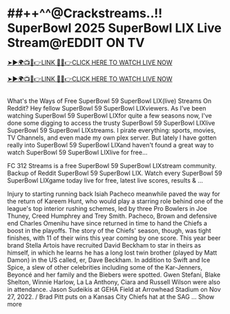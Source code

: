 <h1>##++^^@Crackstreams..!! SuperBowl 2025 SuperBowl LIX Live Stream@rEDDIT ON TV</h1>

[➤►🌍📺📱👉LINK 🔴✅👉CLICK HERE TO WATCH LIVE NOW](https://target500doller.blogspot.com/2025/02/super-bowl-2025-live.html)

[➤►🌍📺📱👉LINK 🔴✅👉CLICK HERE TO WATCH LIVE NOW](https://target500doller.blogspot.com/2025/02/super-bowl-2025-live.html)

<a href="https://target500doller.blogspot.com/2025/02/super-bowl-2025-live.html" rel="nofollow"><img src="https://camo.githubusercontent.com/6ab1fdaadc832f32234db17701344e52de375c9397cda86813bda02f7819ba79/68747470733a2f2f692e696d6775722e636f6d2f705a4671536f492e706e67" alt="" style="max-width: 100%;"></a>

What's the Ways of Free SuperBowl 59 SuperBowl LIX(live) Streams On Reddit? Hey fellow SuperBowl 59 SuperBowl LIXviewers. As I’ve been watching SuperBowl 59 SuperBowl LIXfor quite a few seasons now, I've done some digging to access the trusty SuperBowl 59 SuperBowl LIXlive SuperBowl 59 SuperBowl LIXstreams. I pirate everything: sports, movies, TV Channels, and even made my own plex server. But lately I have gotten really into SuperBowl 59 SuperBowl LIXand haven't found a great way to watch SuperBowl 59 SuperBowl LIXlive for free...

FC 312 Streams is a free SuperBowl 59 SuperBowl LIXstream community. Backup of Reddit SuperBowl 59 SuperBowl LIX. Watch every SuperBowl 59 SuperBowl LIXgame today live for free, latest live scores, results & ...

Injury to starting running back Isiah Pacheco meanwhile paved the way for the return of Kareem Hunt, who would play a starring role behind one of the league's top interior rushing schemes, led by three Pro Bowlers in Joe Thuney, Creed Humphrey and Trey Smith. Pacheco, Brown and defensive end Charles Omenihu have since returned in time to hand the Chiefs a boost in the playoffs. The story of the Chiefs' season, though, was tight finishes, with 11 of their wins this year coming by one score. This year beer brand Stella Artois have recruited David Beckham to star in theirs as himself, in which he learns he has a long lost twin brother (played by Matt Damon) in the US called, er, Dave Beckham. In addition to Swift and Ice Spice, a slew of other celebrities including some of the Kar-Jenners, Beyoncé and her family and the Biebers were spotted. Gwen Stefani, Blake Shelton, Winnie Harlow, La La Anthony, Ciara and Russell Wilson were also in attendance. Jason Sudeikis at GEHA Field at Arrowhead Stadium on Nov 27, 2022. / Brad Pitt puts on a Kansas City Chiefs hat at the SAG … Show more

